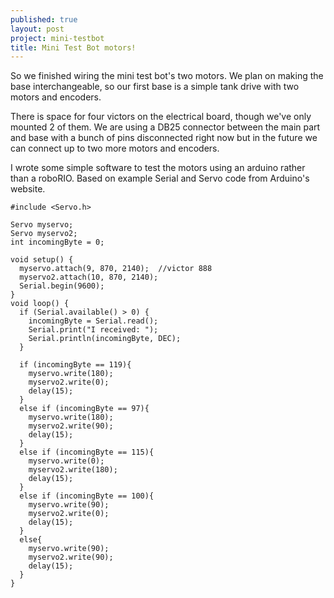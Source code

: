 ```yaml
---
published: true
layout: post
project: mini-testbot
title: Mini Test Bot motors!
---
```

So we finished wiring the mini test bot's two motors. We plan on making the base interchangeable, so our first base is a simple tank drive with two motors and encoders.
<!--more-->
There is space for four victors on the electrical board, though we've only mounted 2 of them. We are using a DB25 connector between the main part and base with a bunch of pins disconnected right now but in the future we can connect up to two more motors and encoders.

I wrote some simple software to test the motors using an arduino rather than a roboRIO. Based on example Serial and Servo code from Arduino's website.

```
#include <Servo.h>

Servo myservo;
Servo myservo2;
int incomingByte = 0;

void setup() {
  myservo.attach(9, 870, 2140);  //victor 888
  myservo2.attach(10, 870, 2140);
  Serial.begin(9600);
}
void loop() {
  if (Serial.available() > 0) {
    incomingByte = Serial.read();
    Serial.print("I received: ");
    Serial.println(incomingByte, DEC);
  }

  if (incomingByte == 119){
    myservo.write(180);
    myservo2.write(0);
    delay(15);
  }
  else if (incomingByte == 97){
    myservo.write(180);
    myservo2.write(90);
    delay(15);
  }
  else if (incomingByte == 115){
    myservo.write(0);
    myservo2.write(180);
    delay(15);
  }
  else if (incomingByte == 100){
    myservo.write(90);
    myservo2.write(0);
    delay(15);
  }
  else{
    myservo.write(90);
    myservo2.write(90);
    delay(15);
  }
}
```
